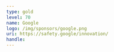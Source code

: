 ```yaml
---
type: gold
level: 70
name: Google
logo: /img/sponsors/google.png
uri: https://safety.google/innovation/
handle: 
---
```

